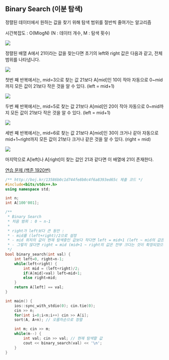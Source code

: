 ## Binary Search (이분 탐색)
정렬된 데이터에서 원하는 값을 찾기 위해 탐색 범위를 절반씩 줄여가는 알고리즘

시간복잡도 : O(MlogN) (N : 데이터 개수, M : 탐색 횟수)

![](https://github.com/user-attachments/assets/1f4ee66c-4b08-4ab5-ba4d-f8dff4e8c1e8)

정렬된 배열 A에서 21이라는 값을 찾는다면 초기의 left와 right 값은 다음과 같고, 전체 범위를 나타냅니다.

![](https://github.com/user-attachments/assets/2613290c-f15a-4205-9e92-2dc45827b02a)

첫번 째 반복에서는, mid=3으로 찾는 값 21보다 A[mid]인 10이 작아 자동으로 0~mid까지 모든 값이 21보다 작은 것을 알 수 있다. (left = mid+1)

![](https://github.com/user-attachments/assets/4b4658a1-bb3b-4d80-b80e-cb065d8d6d18)

두번 째 반복에서는, mid=5로 찾는 값 21보다 A[mid]인 20이 작아 자동으로 0~mid까지 모든 값이 21보다 작은 것을 알 수 있다. (left = mid+1)

![](https://github.com/user-attachments/assets/50309bc0-aedc-450f-94b0-a24148d95c4a)

세번 째 반복에서는, mid=6로 찾는 값 21보다 A[mid]인 30이 크거나 같아 자동으로 mid+1~right까지 모든 값이 21보다 크거나 같은 것을 알 수 있다. (right = mid)

![](https://github.com/user-attachments/assets/7b88348e-36b7-490c-818c-6408d07263bc)

마지막으로 A[left]나 A[right]이 찾는 값인 21과 같다면 이 배열에 21이 존재한다.

[연습 문제 (백준 1920번)](https://www.acmicpc.net/problem/1920)

``` c++
/** http://boj.kr/13586b0c1d744fe8b0c4f6a8393ed65c 제출 코드 */
#include<bits/stdc++.h>
using namespace std;

int n;
int A[100'001];

/** 
 * Binary Search
 * 처음 범위 : 0 ~ n-1
 * 
 * right가 left보다 큰 동안 :
 * - mid를 (left+right)/2으로 설정
 * - mid 위치의 값이 현재 탐색중인 값보다 작다면 left = mid+1 (left ~ mid의 값은 전부 작다는 것이 확정되었으니 커팅)
 * - 그렇지 않다면 right = mid (mid+1 ~ right의 값은 전부 크다는 것이 확정되었으니 커팅)
 */
bool binary_search(int val) {
    int left=0, right=n-1;
    while(left<right) {
        int mid = (left+right)/2;
        if(A[mid]<val) left=mid+1;
        else right=mid;
    }
    return A[left] == val;
}

int main() {
    ios::sync_with_stdio(0); cin.tie(0);
    cin >> n;
    for(int i=0;i<n;i++) cin >> A[i];
    sort(A, A+n); // 오름차순으로 정렬

    int m; cin >> m;
    while(m--) {
        int val; cin >> val; // 현재 탐색할 값
        cout << binary_search(val) << '\n';
    }
}
```
